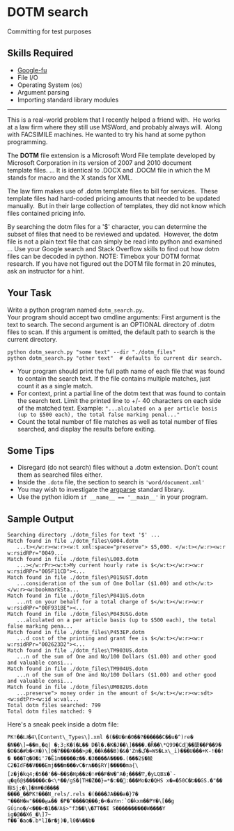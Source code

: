 # DOTM search

Committing for test purposes

## Skills Required
 - [Google-fu](https://english.stackexchange.com/questions/19967/what-does-google-fu-mean)
 - File I/O
 - Operating System (os)
 - Argument parsing
 - Importing standard library modules
 
<hr>

This is a real-world problem that I recently helped a friend with.  He works at a law firm where they still use MSWord, and probably always will.  Along with FACSIMILE machines.  He wanted to try his hand at some python programming.

The **DOTM** file extension is a Microsoft Word File template developed by Microsoft Corporation in its version of 2007 and 2010 document template files. ... It is identical to .DOCX and .DOCM file in which the M stands for macro and the X stands for XML.

The law firm makes use of .dotm template files to bill for services.  These template files had hard-coded pricing amounts that needed to be updated manually.  But in their large collection of templates, they did not know which files contained pricing info.

By searching the dotm files for a '$' character, you can determine the subset of files that need to be reviewed and updated.  However, the dotm file is not a plain text file that can simply be read into python and examined ... Use your Google search and Stack Overflow skills to find out how dotm files can be decoded in python.  NOTE: Timebox your DOTM format research.  If you have not figured out the DOTM file format in 20 minutes, ask an instructor for a hint.

## Your Task
Write a python program named `dotm_search.py`.  
Your program should accept two cmdline arguments: First argument is the text to search. 
The second argument is an OPTIONAL directory of .dotm files to scan.  If this argument is omitted,
the default path to search is the current directory.
```
python dotm_search.py "some text" --dir "./dotm_files"
python dotm_search.py "other text"  # defaults to current dir search.
```

- Your program should print the full path name of each file that was found to contain the search text.  If the file contains multiple matches, just count it as a single match.
- For context, print a partial line of the dotm text that was found to contain the search text.  Limit the printed line to +/- 40 characters on each side of the matched text.  Example: `"...alculated on a per article basis (up to $500 each), the total false marking penal..."`
- Count the total number of file matches as well as total number of files searched, and display the results before exiting.


## Some Tips
- Disregard (do not search) files without a .dotm extension.  Don't count them as searched files either.
- Inside the `.dotm` file, the section to search is `'word/document.xml'`
- You may wish to investigate the [argparse](https://docs.python.org/2/howto/argparse.html) standard library.
- Use the python idiom `if __name__ == '__main__'` in your program.

## Sample Output
```
Searching directory ./dotm_files for text '$' ...
Match found in file ./dotm_files\G004.dotm
   ...t></w:r><w:r><w:t xml:space="preserve"> $5,000. </w:t></w:r><w:r w:rsidRPr="0049...
Match found in file ./dotm_files\L003.dotm
   ...></w:rPr><w:t>My current hourly rate is $</w:t></w:r><w:r w:rsidRPr="005F11CD"><...
Match found in file ./dotm_files\P015UST.dotm
   ...consideration of the sum of One Dollar ($1.00) and oth</w:t></w:r><w:bookmarkSta...
Match found in file ./dotm_files\P041US.dotm
   ...nt on your behalf for a total charge of $</w:t></w:r><w:r w:rsidRPr="00F931BE"><...
Match found in file ./dotm_files\P043USG.dotm
   ...alculated on a per article basis (up to $500 each), the total false marking pena...
Match found in file ./dotm_files\P453EP.dotm
   ...d cost of the printing and grant fee is $</w:t></w:r><w:r w:rsidRPr="002623D2"><...
Match found in file ./dotm_files\TM903US.dotm
   ...n of the sum of One and No/100 Dollars ($1.00) and other good and valuable consi...
Match found in file ./dotm_files\TM904US.dotm
   ...n of the sum of One and No/100 Dollars ($1.00) and other good and valuable consi...
Match found in file ./dotm_files\UM082US.dotm
   ...preserve"> money order in the amount of $</w:t></w:r><w:sdt><w:sdtPr><w:id w:val...
Total dotm files searched: 799
Total dotm files matched: 9
```


Here's a sneak peek inside a dotm file:

```
PK!��Ǉ�4\[Content\_Types\].xml �(��U�n�0��?������C��u�^)re� �N��\]=��m,�q| �;3;K�ί�L�� D�l�.�K�J��\]����.�Ȓ��\*Q99�Cd׋��櫽��P��9� �O�G�#b�<X�)\]0�7���X���>p�,��k���B)�&�'Zn�ڲ�=WS�Lx\_i)���U���+K-!��!� ���Tq�O�i'7�Ȇ1n�����z��.�3����A����.(���2$�鲮C2�IdF��V���Emj���m���vC�rљ��$RY|�����ma{\[z�j�kq4;�5��'��~��$�Hp��z�!#��F�W�^A�;����Ͳ,�yLQBϪ�`-ų�q6@$������c�<\*��/gS�|TH�Z��}=*�:��򨄒:���Mo�z�QHS x�=�50C�Ե��GS.�"��䩣Sj;�\]�H#�d����  
�ܼ���_��PK!���N_rels/.rels �(����JA���a�}7�  
"���H�w"����w̤ھ�� �P�^����O֛���;�<�aYՠ؛`G�kxm��PY�\[��g  
Gΰino�/<���<�1��ⳆA$>"f3��\\�ȾT��I S����������W����Y  
ig�@��X6_�\]7~  
f��ˉ�ao�.b*lI�r�j)�,l0�%��b�  
```
